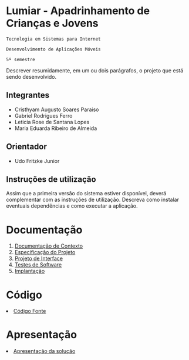 # Lumiar - Apadrinhamento de Crianças e Jovens

`Tecnologia em Sistemas para Internet`

`Desenvolvimento de Aplicações Móveis`

`5º semestre`

Descrever resumidamente, em um ou dois parágrafos, o projeto que está sendo desenvolvido.

## Integrantes

* Cristhyam Augusto Soares Paraiso
* Gabriel Rodrigues Ferro
* Leticia Rose de Santana Lopes
* Maria Eduarda Ribeiro de Almeida

## Orientador

* Udo Fritzke Junior

## Instruções de utilização

Assim que a primeira versão do sistema estiver disponível, deverá complementar com as instruções de utilização. Descreva como instalar eventuais dependências e como executar a aplicação.

# Documentação

<ol>
<li><a href="documents/01-Documentação de Contexto.md"> Documentação de Contexto</a></li>
<li><a href="documents/02-Especificação do Projeto.md"> Especificação do Projeto</a></li>
<li><a href="documents/03-Projeto de Interface.md"> Projeto de Interface</a></li>
<li><a href="documents/04-Testes de Software.md"> Testes de Software</a></li>
<li><a href="documents/05-Implantação.md"> Implantação</a></li>
</ol>

# Código

<li><a href="src/README.md"> Código Fonte</a></li>

# Apresentação

<li><a href="presentation/README.md"> Apresentação da solução</a></li>
